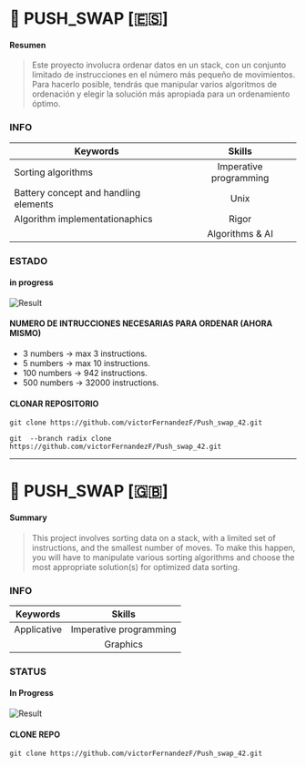 
# :1234:  PUSH_SWAP [:es:]

#### Resumen 
> Este proyecto involucra ordenar datos en un stack, con un conjunto limitado de instrucciones en el número más pequeño de movimientos. Para hacerlo posible, tendrás que manipular varios algoritmos de ordenación y elegir la solución más apropiada para un ordenamiento óptimo.    


### INFO

|   Keywords                              |           Skills          |
|-----------------------------------------|:-------------------------:|
| Sorting algorithms                      | Imperative programming	  |
| Battery concept and handling elements   | Unix	                  |            
| Algorithm implementationaphics          | Rigor                	  |
|           							  |	Algorithms & AI			  |



### ESTADO
#### in progress

![Result](https://img.shields.io/badge/RESULT-IN_PROGRESS-inactive)
<!-- ![result](https://img.shields.io/badge/RESULTADO-125%25-green) -->

#### NUMERO DE INTRUCCIONES NECESARIAS PARA ORDENAR (AHORA MISMO)
- 3 numbers -> max 3  instructions.
- 5 numbers -> max 10 instructions.
- 100 numbers ->  942 instructions.
- 500 numbers -> 32000 instructions.


#### CLONAR REPOSITORIO
~~~~~
git clone https://github.com/victorFernandezF/Push_swap_42.git
~~~~~

~~~~~
git  --branch radix clone https://github.com/victorFernandezF/Push_swap_42.git
~~~~~

<hr/>

# :1234:  PUSH_SWAP [:gb:]

#### Summary
> This project involves sorting data on a stack, with a limited set of instructions, and the smallest number of moves. To make this happen, you will have to manipulate various sorting algorithms and choose the most appropriate solution(s) for optimized data sorting.


### INFO

|   Keywords   |           Skills          |
|--------------|:-------------------------:|
| Applicative  |   Imperative programming  |
|              |          Graphics         |

### STATUS
#### In Progress

<!-- ![result](https://img.shields.io/badge/RESULT-1250%25-green) -->
![Result](https://img.shields.io/badge/RESULT-IN_PROGRESS-inactive)

#### CLONE REPO
~~~~~
git clone https://github.com/victorFernandezF/Push_swap_42.git
~~~~~
